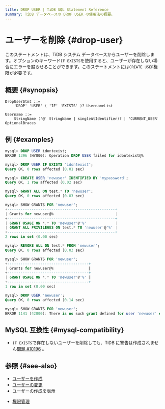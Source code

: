 ```yaml
---
title: DROP USER | TiDB SQL Statement Reference
summary: TiDB データベースの DROP USER の使用法の概要。
---
```


# ユーザーを削除 {#drop-user}

このステートメントは、TiDB システム データベースからユーザーを削除します。オプションのキーワード`IF EXISTS`を使用すると、ユーザーが存在しない場合にエラーを黙らせることができます。このステートメントには`CREATE USER`権限が必要です。

## 概要 {#synopsis}

```ebnf+diagram
DropUserStmt ::=
    'DROP' 'USER' ( 'IF' 'EXISTS' )? UsernameList

Username ::=
    StringName ('@' StringName | singleAtIdentifier)? | 'CURRENT_USER' OptionalBraces
```

## 例 {#examples}

```sql
mysql> DROP USER idontexist;
ERROR 1396 (HY000): Operation DROP USER failed for idontexist@%

mysql> DROP USER IF EXISTS 'idontexist';
Query OK, 0 rows affected (0.01 sec)

mysql> CREATE USER 'newuser' IDENTIFIED BY 'mypassword';
Query OK, 1 row affected (0.02 sec)

mysql> GRANT ALL ON test.* TO 'newuser';
Query OK, 0 rows affected (0.03 sec)

mysql> SHOW GRANTS FOR 'newuser';
+-------------------------------------------------+
| Grants for newuser@%                            |
+-------------------------------------------------+
| GRANT USAGE ON *.* TO 'newuser'@'%'             |
| GRANT ALL PRIVILEGES ON test.* TO 'newuser'@'%' |
+-------------------------------------------------+
2 rows in set (0.00 sec)

mysql> REVOKE ALL ON test.* FROM 'newuser';
Query OK, 0 rows affected (0.03 sec)

mysql> SHOW GRANTS FOR 'newuser';
+-------------------------------------+
| Grants for newuser@%                |
+-------------------------------------+
| GRANT USAGE ON *.* TO 'newuser'@'%' |
+-------------------------------------+
1 row in set (0.00 sec)

mysql> DROP USER 'newuser';
Query OK, 0 rows affected (0.14 sec)

mysql> SHOW GRANTS FOR 'newuser';
ERROR 1141 (42000): There is no such grant defined for user 'newuser' on host '%'
```

## MySQL 互換性 {#mysql-compatibility}

-   `IF EXISTS`で存在しないユーザーを削除しても、TiDB に警告は作成されません[問題 #10196](https://github.com/pingcap/tidb/issues/10196) 。

## 参照 {#see-also}

-   [ユーザーを作成](/sql-statements/sql-statement-create-user.md)
-   [ユーザーの変更](/sql-statements/sql-statement-alter-user.md)
-   [ユーザーの作成を表示](/sql-statements/sql-statement-show-create-user.md)

<CustomContent platform="tidb">

-   [権限管理](/privilege-management.md)

</CustomContent>

